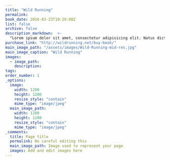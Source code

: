 ```yaml
---
title: "Wild Running"
permalink:
book_date: 2016-03-23T10:20:00Z
list: false
archive: false
description_markdown:  >-
  "Lorem ipsum dolor sit amet, consectetur adipisicing elit. Natus dicta molestias illo facilis! Id incidunt quae beatae, minus tempore, vero velit reprehenderit sed qui mollitia cumque non quam, placeat inventore!"
purchase_link: "http://wildrunning.net/buy-book/"
main_image_path: "/assets/images/Wild-Running-mid-res.jpg"
main_image_caption: "Wild Running"
images:
  - image_path:
    description:
tags: 
order_number: 1
_options:
  image:
    width: 1200
    height: 1200
    resize_style: "contain"
    mime_type: "image/jpeg"
  main_image_path:
    width: 1200
    height: 1200
    resize_style: "contain"
    mime_type: "image/jpeg"
_comments:
  title: Page title
  permalink: Be careful editing this
  main_image_path: Image used to represent your page
  images: Add and edit images here
---
```

